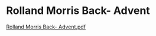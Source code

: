 # Rolland Morris Back- Advent

[Rolland Morris Back- Advent.pdf](Rolland%20Morris%20Back-%20Advent%207a29120942b448b29e9e0f5d39b40334/Rolland_Morris_Back-_Advent.pdf)
